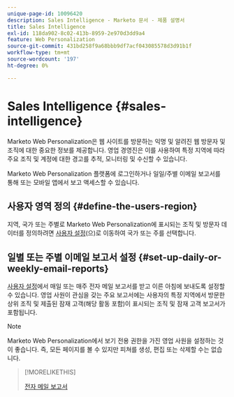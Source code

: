 ```yaml
---
unique-page-id: 10096420
description: Sales Intelligence - Marketo 문서 - 제품 설명서
title: Sales Intelligence
exl-id: 118da902-8c02-413b-8959-2e970d3dd9a4
feature: Web Personalization
source-git-commit: 431bd258f9a68bbb9df7acf043085578d3d91b1f
workflow-type: tm+mt
source-wordcount: '197'
ht-degree: 0%

---
```


# Sales Intelligence {#sales-intelligence}

Marketo Web Personalization은 웹 사이트를 방문하는 익명 및 알려진 웹 방문자 및 조직에 대한 중요한 정보를 제공합니다. 영업 경영진은 이를 사용하여 특정 지역에 따라 주요 조직 및 계정에 대한 경고를 추적, 모니터링 및 수신할 수 있습니다.

Marketo Web Personalization 플랫폼에 로그인하거나 일일/주별 이메일 보고서를 통해 또는 모바일 앱에서 보고 액세스할 수 있습니다.

## 사용자 영역 정의 {#define-the-users-region}

지역, 국가 또는 주별로 Marketo Web Personalization에 표시되는 조직 및 방문자 데이터를 정의하려면 [사용자 설정](/help/marketo/product-docs/web-personalization/getting-started/user-settings.md)(으)로 이동하여 국가 또는 주를 선택합니다.

## 일별 또는 주별 이메일 보고서 설정 {#set-up-daily-or-weekly-email-reports}

[사용자 설정](/help/marketo/product-docs/web-personalization/getting-started/user-settings.md)에서 매일 또는 매주 전자 메일 보고서를 받고 이른 아침에 보내도록 설정할 수 있습니다. 영업 사원이 관심을 갖는 주요 보고서에는 사용자의 특정 지역에서 방문한 상위 조직 및 제출된 잠재 고객(해당 활동 포함)이 표시되는 조직 및 잠재 고객 보고서가 포함됩니다.

>[!NOTE]
>
>Marketo Web Personalization에서 보기 전용 권한을 가진 영업 사원을 설정하는 것이 좋습니다. 즉, 모든 페이지를 볼 수 있지만 피쳐를 생성, 편집 또는 삭제할 수는 없습니다.

>[!MORELIKETHIS]
>
>[전자 메일 보고서](/help/marketo/product-docs/web-personalization/reporting-for-web-personalization/email-reports.md)
